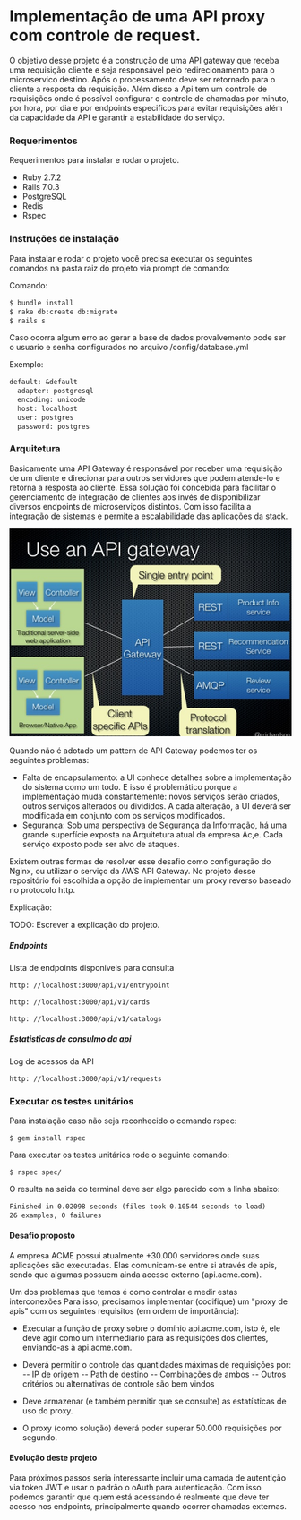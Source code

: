 # Implementação de uma API proxy com controle de request.

O objetivo desse projeto é a construção de uma API gateway que receba uma requisição cliente e seja responsável pelo redirecionamento para o microservico destino. Após o processamento deve ser retornado para o cliente a resposta da requisição. Além disso a Api tem um controle de requisições onde é possível configurar o controle de chamadas por minuto, por hora, por dia e por endpoints especificos para evitar requisições além da capacidade da API e garantir a estabilidade do serviço.

### Requerimentos
Requerimentos para instalar e rodar o projeto. 

- Ruby 2.7.2
- Rails 7.0.3
- PostgreSQL
- Redis
- Rspec

### Instruções de instalação
Para instalar e rodar o projeto você precisa executar os seguintes comandos na pasta raiz do projeto via prompt de comando:

Comando:
```
$ bundle install
$ rake db:create db:migrate
$ rails s
```

Caso ocorra algum erro ao gerar a base de dados provalvemento pode ser o usuario e senha configurados no arquivo /config/database.yml

Exemplo:
```
default: &default
  adapter: postgresql
  encoding: unicode
  host: localhost
  user: postgres
  password: postgres
```

### Arquitetura 
Basicamente uma API Gateway é responsável por receber uma requisição de um cliente e direcionar para outros servidores que podem atende-lo e retorna a resposta ao cliente. Essa solução foi concebida para facilitar o gerenciamento de integração de clientes aos invés de disponibilizar diversos endpoints de microserviços distintos. Com isso facilita a integração de sistemas e permite a escalabilidade das aplicações da stack. 

![Api Gateway](/public/apigateway.jpg)

Quando não é adotado um pattern de API Gateway podemos ter os seguintes problemas:

- Falta de encapsulamento: 
a UI conhece detalhes sobre a implementação do sistema como um todo. E isso é problemático porque a implementação muda constantemente: novos serviços serão criados, outros serviços alterados ou divididos. A cada alteração, a UI deverá ser modificada em conjunto com os serviços modificados.
- Segurança: 
Sob uma perspectiva de Segurança da Informação, há uma grande superfície exposta na Arquitetura atual da empresa Ac,e. Cada serviço exposto pode ser alvo de ataques.

Existem outras formas de resolver esse desafio como configuração do Nginx, ou utilizar o serviço da AWS API Gateway. No projeto desse repositório foi escolhida a opção de implementar um proxy reverso baseado no protocolo http.

Explicação: 

TODO: Escrever a explicação do projeto. 




##### Endpoints
Lista de endpoints disponiveis para consulta
```
http: //localhost:3000/api/v1/entrypoint
```
```
http: //localhost:3000/api/v1/cards
```
```
http: //localhost:3000/api/v1/catalogs
```

##### Estatisticas de consulmo da api
Log de acessos da API
```
http: //localhost:3000/api/v1/requests
```

### Executar os testes unitários
Para instalação caso não seja reconhecido o comando rspec:
```
$ gem install rspec
```
Para executar os testes unitários rode o seguinte comando:
```
$ rspec spec/
```
O resulta na saida do terminal deve ser algo parecido com a linha abaixo:
```
Finished in 0.02098 seconds (files took 0.10544 seconds to load)
26 examples, 0 failures
```

#### Desafio proposto
A empresa ACME possui atualmente +30.000 servidores onde suas aplicações são
executadas. Elas comunicam-se entre si através de apis, sendo que algumas possuem
ainda acesso externo (api.acme.com). 

Um dos problemas que temos é como controlar e medir estas interconexões
Para isso, precisamos implementar (codifique) um "proxy de apis" com os seguintes
requisitos (em ordem de importância):
- Executar a função de proxy sobre o domínio api.acme.com, isto é, ele
deve agir como um intermediário para as requisições dos clientes, enviando-as à
api.acme.com.
- Deverá permitir o controle das quantidades máximas de requisições por:
 -- IP de origem
 -- Path de destino
 -- Combinações de ambos
 -- Outros critérios ou alternativas de controle são bem vindos

- Deve armazenar (e também permitir que se consulte) as estatísticas de uso do
proxy.

- O proxy (como solução) deverá poder superar 50.000 requisições por segundo.

#### Evolução deste projeto 

Para próximos passos seria interessante incluir uma camada de autentição via token JWT e usar o padrão o oAuth para autenticação. Com isso podemos garantir que quem está acessando é realmente que deve ter acesso nos endpoints, principalmente quando ocorrer chamadas externas. 


